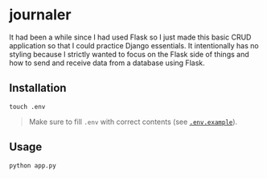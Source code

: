 # journaler

It had been a while since I had used Flask so I just made this basic CRUD application so that I could practice Django essentials. It intentionally has no styling because I strictly wanted to focus on the Flask side of things and how to send and receive data from a database using Flask.

## Installation

```
touch .env
```

> Make sure to fill `.env` with correct contents (see [`.env.example`](/.env.example)).

## Usage

```
python app.py
```
